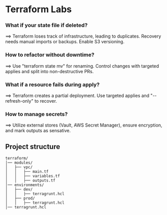 # Terraform Labs


### What if your state file if deleted?
==> Terraform loses track of infrastructure, leading to duplicates. Recovery needs manual imports or backups. Enable S3 versioning.

### How to refactor without downtime?
==> Use "terraform state mv" for renaming. Control changes with targeted applies and split into non-destructive PRs.

### What if a resource fails during apply?
==> Terraform creates a partial deployment. Use targeted applies and "--refresh-only" to recover.

### How to manage secrets?
==> Utilize external stores (Vault, AWS Secret Manager), ensure encryption, and mark outputs as sensative.

## Project structure
```structure
terraform/
│── modules/
│   ├── vpc/
│   │   ├── main.tf
│   │   ├── variables.tf
│   │   ├── outputs.tf
│── environments/
│   ├── dev/
│   │   ├── terragrunt.hcl
│   ├── prod/
│   │   ├── terragrunt.hcl
│── terragrunt.hcl
```